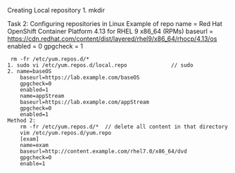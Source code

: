 Creating Local repository
    1. mkdir 
    


Task 2: Configuring repositories in Linux
    Example of repo
        name = Red Hat OpenShift Container Platform 4.13 for RHEL 9 x86_64 (RPMs)
        baseurl = https://cdn.redhat.com/content/dist/layered/rhel9/x86_64/rhocp/4.13/os
        enabled = 0
        gpgcheck = 1
     
     rm -fr /etc/yum.repos.d/*
    1. sudo vi /etc/yum.repos.d/local.repo              // sudo 
    2. name=baseOS
        baseurl=https://lab.example.com/baseOS
        gpgcheck=0
        enabled=1
        name=appStream
        baseurl=https://lab.example.com/appStream
        gpgcheck=0
        enabled=1
    Method 2: 
        rm -fr /etc/yum.repos.d/*  // delete all content in that directory
        vim /etc/yum.repos.d/yum.repo
        [exam]
        name=exam
        baseurl=http://content.example.com/rhel7.0/x86_64/dvd
        gpgcheck=0
        enable=1
        